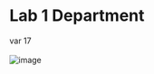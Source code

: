 # Lab 1 Department
var 17
<br>
<br>
![image](https://user-images.githubusercontent.com/84531890/186388459-4f74dfce-e15c-4f22-bec1-e8c6bbd42eb7.png)
